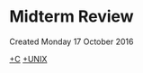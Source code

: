 # Midterm Review
Created Monday 17 October 2016

[+C](./Midterm_Review/C.markdown)
[+UNIX](./Midterm_Review/UNIX.markdown)

